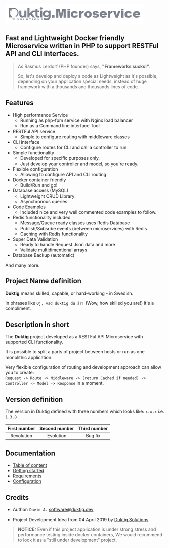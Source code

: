 ![Image](documentation/duktig.microservice.logo.png "Duktig.Microservice")

## Fast and Lightweight Docker friendly Microservice written in PHP to support RESTFul API and CLI interfaces.

> As Rasmus Lerdorf (PHP founder) says, **"Frameworks sucks!"**.
>
> So, let's develop and deploy a code as Lightweight as it's possible, 
> depending on your application special needs, instead of huge framework 
> with a thousands and thousands lines of code.

## Features

 - High performance Service
   - Running as php-fpm service with Nginx load balancer
   - Run as a Command line interface Tool
 - RESTFul API service
   - Simple to configure routing with middleware classes
 - CLI interface
   - Configure routes for CLI and call a controller to run
 - Simple functionality
   - Developed for specific purposes only.
   - Just develop your controller and model, so you're ready.
 - Flexible configuration
   - Allowing to configure API and CLI routing 
 - Docker container friendly
   - Build/Run and go!
 - Database access (MySQL)
    - Lightweight CRUD Library
    - Asynchronous queries
 - Code Examples
   - Included nice and very well commented code examples to follow.
 - Redis functionality included
    - Message/Queue ready classes uses Redis Database
    - Publish/Subsribe events (between microservices) with Redis
    - Caching with Redis functionality
 - Super Data Validation
    - Ready to handle Request Json data and more
    - Validate multidimentional arrays
 - Database Backup (automatic)
          
And many more.
 
## Project Name definition

**Duktig** means skilled, capable, or hard-working - in Swedish. 
  
In phrases like `Oj, vad duktig du är!` (Wow, how skilled you are!) it's a compliment.

## Description in short

The **Duktig** project developed as a RESTFul API Microservice with supported CLI functionality.

It is possible to split a parts of project between hosts or run as one monolithic application.

Very flexible configuration of routing and development approach can allow you to create:  
`Request -> Route -> Middleware -> (return Cached if needed) -> Controller -> Model -> Response` in a moment.

## Version definition

The version in Duktig defined with three numbers which looks like: `x.x.x` i.e. `1.3.8`
 
|First number|Second number|Third number|
|:----:|:----:|:----:|
|Revolution|Evolution|Bug fix|
   
## Documentation

- [Table of content](documentation/Readme.md)
- [Getting started](documentation/getting-started.md)
- [Requirements](documentation/requirements.md)
- [Configuration](documentation/configuration.md)
 
## Credits
   
- Author: `David A.` [software@duktig.dev](mailto:software@duktig.dev)

- Project Development Idea from 04 April 2019 by [Duktig Solutions](http://https://duktig.solutions/) 

> **NOTICE:** Even if this project application is under strong stress and performance testing inside docker containers, 
> We would recommend to look it as a "still under development" project.
